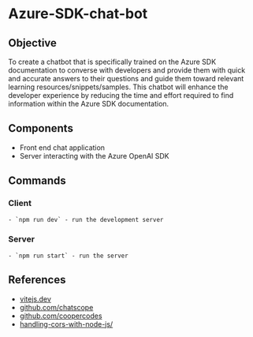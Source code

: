 # Azure-SDK-chat-bot

## Objective
To create a chatbot that is specifically trained on the Azure SDK documentation to converse with developers and provide them with quick and accurate answers to their questions and guide them toward relevant learning resources/snippets/samples. This chatbot will enhance the developer experience by reducing the time and effort required to find information within the Azure SDK documentation.

## Components
- Front end chat application
- Server interacting with the Azure OpenAI SDK

## Commands
### Client
    - `npm run dev` - run the development server
### Server
    - `npm run start` - run the server

## References

- [vitejs.dev](https://vitejs.dev/guide/)
- [github.com/chatscope](https://github.com/chatscope/chat-ui-kit-react)
- [github.com/coopercodes](https://github.com/coopercodes/ReactChatGPTChatbot/blob/main)
- [handling-cors-with-node-js/](https://stackabuse.com/handling-cors-with-node-js/)